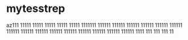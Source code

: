 # mytesstrep
az111
11111
11111
11111
11111
11111
1111111
111111
111111
111111
111111
111111
111111
111111
111111
111111
111111
111111
111111
111111
111111
111111
1111
111
111
111
11
